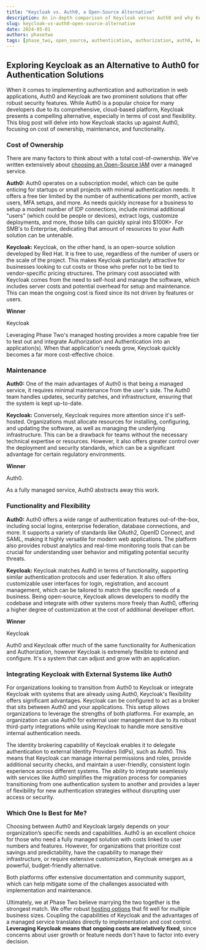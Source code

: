 ```yaml
---
title: "Keycloak vs. Auth0, a Open-Source Alternative"
description: An in-depth comparison of Keycloak versus Auth0 and why Keycloak offers a strong and compelling alternative to a paid Authentication and Authorization service.
slug: keycloak-vs-auth0-open-source-alternative
date: 2024-05-01
authors: phasetwo
tags: [phase_two, open_source, authentication, authorization, auth0, keycloak]
---
```


## Exploring Keycloak as an Alternative to Auth0 for Authentication Solutions

When it comes to implementing authentication and authorization in web applications, Auth0 and Keycloak are two prominent solutions that offer robust security features. While Auth0 is a popular choice for many developers due to its comprehensive, cloud-based platform, Keycloak presents a compelling alternative, especially in terms of cost and flexibility. This blog post will delve into how Keycloak stacks up against Auth0, focusing on cost of ownership, maintenance, and functionality.

<!--truncate-->

### Cost of Ownership

There are many factors to think about with a total cost-of-ownership. We've written extensively about [choosing an Open-Source IAM](./2024-03-11-open-source-iam.md) over a managed service.

**Auth0:**
Auth0 operates on a subscription model, which can be quite enticing for startups or small projects with minimal authentication needs. It offers a free tier limited by the number of authentications per month, active users, MFA setups, and more. As needs quickly increase for a business to setup a modest number of IDP connections, include minimal additional "users" (which could be people or devices), extract logs, customize deployments, and more, those bills can quickly spiral into $100K+. For SMB's to Enterprise, dedicating that amount of resources to your Auth solution can be untenable.

**Keycloak:**
Keycloak, on the other hand, is an open-source solution developed by Red Hat. It is free to use, regardless of the number of users or the scale of the project. This makes Keycloak particularly attractive for businesses looking to cut costs or those who prefer not to be tied to vendor-specific pricing structures. The primary cost associated with Keycloak comes from the need to self-host and manage the software, which includes server costs and potential overhead for setup and maintenance. This can mean the ongoing cost is fixed since its not driven by features or users.

**Winner**

Keycloak

Leveraging Phase Two's managed hosting provides a more capable free tier to test out and integrate Authorization and Authentication into an application(s). When that application's needs grow, Keycloak quickly becomes a far more cost-effective choice.

### Maintenance

**Auth0:**
One of the main advantages of Auth0 is that being a managed service, it requires minimal maintenance from the user's side. The Auth0 team handles updates, security patches, and infrastructure, ensuring that the system is kept up-to-date.

**Keycloak:**
Conversely, Keycloak requires more attention since it's self-hosted. Organizations must allocate resources for installing, configuring, and updating the software, as well as managing the underlying infrastructure. This can be a drawback for teams without the necessary technical expertise or resources. However, it also offers greater control over the deployment and security standards, which can be a significant advantage for certain regulatory environments.

**Winner**

Auth0.

As a fully managed service, Auth0 abstracts away this work.

### Functionality and Flexibility

**Auth0:**
Auth0 offers a wide range of authentication features out-of-the-box, including social logins, enterprise federation, database connections, and more. It supports a variety of standards like OAuth2, OpenID Connect, and SAML, making it highly versatile for modern web applications. The platform also provides robust analytics and real-time monitoring tools that can be crucial for understanding user behavior and mitigating potential security threats.

**Keycloak:**
Keycloak matches Auth0 in terms of functionality, supporting similar authentication protocols and user federation. It also offers customizable user interfaces for login, registration, and account management, which can be tailored to match the specific needs of a business. Being open-source, Keycloak allows developers to modify the codebase and integrate with other systems more freely than Auth0, offering a higher degree of customization at the cost of additional developer effort.

**Winner**

Keycloak

Auth0 and Keycloak offer much of the same functionality for Authenication and Authorization, however Keycloak is extremely flexible to extend and configure. It's a system that can adjust and grow with an application.

### Integrating Keycloak with External Systems like Auth0

For organizations looking to transition from Auth0 to Keycloak or integrate Keycloak with systems that are already using Auth0, Keycloak's flexibility offers significant advantages. Keycloak can be configured to act as a broker that sits between Auth0 and your applications. This setup allows organizations to leverage the strengths of both platforms. For example, an organization can use Auth0 for external user management due to its robust third-party integrations while using Keycloak to handle more sensitive internal authentication needs.

The identity brokering capability of Keycloak enables it to delegate authentication to external Identity Providers (IdPs), such as Auth0. This means that Keycloak can manage internal permissions and roles, provide additional security checks, and maintain a user-friendly, consistent login experience across different systems. The ability to integrate seamlessly with services like Auth0 simplifies the migration process for companies transitioning from one authentication system to another and provides a layer of flexibility for new authentication strategies without disrupting user access or security.

### Which One Is Best for Me?

Choosing between Auth0 and Keycloak largely depends on your organization’s specific needs and capabilities. Auth0 is an excellent choice for those who need a fully managed solution with costs linked to user numbers and features. However, for organizations that prioritize cost savings and predictability, have the capability to manage their infrastructure, or require extensive customization, Keycloak emerges as a powerful, budget-friendly alternative.

Both platforms offer extensive documentation and community support, which can help mitigate some of the challenges associated with implementation and maintenance.

Ultimately, we at Phase Two believe marrying the two together is the strongest match. We offer robust [hosting options](https://phasetwo.io/) that fit well for multiple business sizes. Coupling the capabilities of Keycloak and the advantages of a managed service translates directly to implementation and cost control. **Leveraging Keycloak means that ongoing costs are relatively fixed**, since concerns about user growth or feature needs don't have to factor into every decision.
